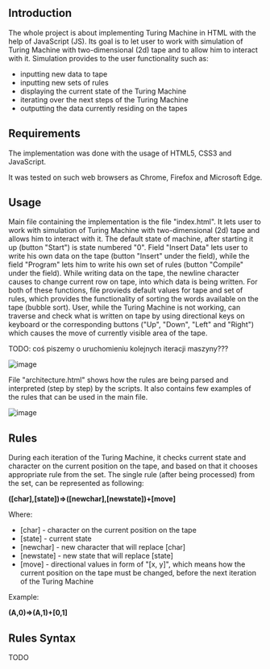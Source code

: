 ## Introduction

The whole project is about implementing Turing Machine in HTML with the help of JavaScript (JS). Its goal is to let user to work with simulation of Turing Machine with two-dimensional (2d) tape and to allow him to interact with it. Simulation provides to the user functionality such as:
* inputting new data to tape
* inputting new sets of rules
* displaying the current state of the Turing Machine
* iterating over the next steps of the Turing Machine
* outputting the data currently residing on the tapes

## Requirements

The implementation was done with the usage of HTML5, CSS3 and JavaScript. 

It was tested on such web browsers as Chrome, Firefox and Microsoft Edge. 

## Usage

Main file containing the implementation is the file "index.html". It lets user to work with simulation of Turing Machine with two-dimensional (2d) tape and allows him to interact with it. The default state of machine, after starting it up (button "Start") is state numbered "0". Field "Insert Data" lets user to write his own data on the tape (button "Insert" under the field), while the field "Program" lets him to write his own set of rules (button "Compile" under the field). While writing data on the tape, the newline character causes to change current row on tape, into which data is being written. For both of these functions, file provieds default values for tape and set of rules, which provides the functionality of sorting the words available on the tape (bubble sort). User, while the Turing Machine is not working, can traverse and check what is written on tape by using directional keys on keyboard or the corresponding buttons ("Up", "Down", "Left" and "Right") which causes the move of currently visible area of the tape. 

TODO: coś piszemy o uruchomieniu kolejnych iteracji maszyny???

![image](https://user-images.githubusercontent.com/76527849/122673164-884b3e00-d1cf-11eb-9496-4c0cae55e8e2.png)


File "architecture.html" shows how the rules are being parsed and interpreted (step by step) by the scripts. It also contains few examples of the rules that can be used in the main file.

![image](https://user-images.githubusercontent.com/76527849/122673230-ba5ca000-d1cf-11eb-9e5c-2e8f834c50e0.png)


## Rules

During each iteration of the Turing Machine, it checks current state and character on the current position on the tape, and based on that it chooses appropriate rule from the set. The single rule (after being processed) from the set, can be represented as following:

**([char],[state])=>([newchar],[newstate])+[move]**

Where:
* [char] - character on the current position on the tape
* [state] - current state
* [newchar] - new character that will replace [char]
* [newstate] - new state that will replace [state]
* [move] - directional values in form of "[x, y]", which means how the current position on the tape must be changed, before the next iteration of the Turing Machine
   
Example:

**(A,0)=>(A,1)+[0,1]**

## Rules Syntax

TODO



